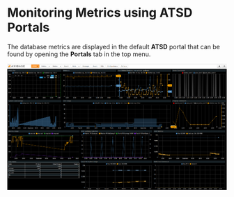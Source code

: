 # Monitoring Metrics using ATSD Portals

The database metrics are displayed in the default **ATSD**
portal that can be found by opening the **Portals** tab in the top menu.

![](./images/atsd_portal.png "atsd_default_portal")
